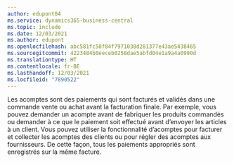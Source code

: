 ```yaml
---
author: edupont04
ms.service: dynamics365-business-central
ms.topic: include
ms.date: 12/03/2021
ms.author: edupont
ms.openlocfilehash: abc581fc58f84f7971038d281377e43ae5438465
ms.sourcegitcommit: 4223484b0eeceb0258dae5abfd04e1a9a4a0990d
ms.translationtype: HT
ms.contentlocale: fr-BE
ms.lasthandoff: 12/03/2021
ms.locfileid: "7890522"
---
```

Les acomptes sont des paiements qui sont facturés et validés dans une commande vente ou achat avant la facturation finale. Par exemple, vous pouvez demander un acompte avant de fabriquer les produits commandés ou demander à ce que le paiement soit effectué avant d’envoyer les articles à un client. Vous pouvez utiliser la fonctionnalité d’acomptes pour facturer et collecter les acomptes des clients ou pour régler des acomptes aux fournisseurs. De cette façon, tous les paiements appropriés sont enregistrés sur la même facture.  
